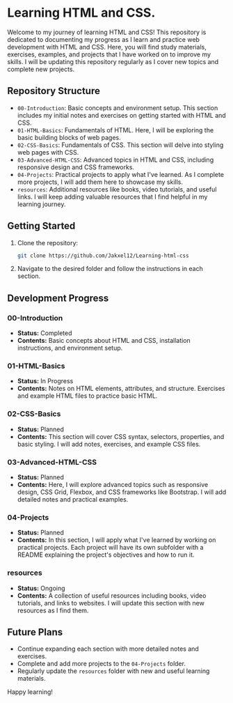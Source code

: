 # Learning HTML and CSS.

Welcome to my journey of learning HTML and CSS! This repository is dedicated to documenting my progress as I learn and practice web development with HTML and CSS. Here, you will find study materials, exercises, examples, and projects that I have worked on to improve my skills. I will be updating this repository regularly as I cover new topics and complete new projects.

## Repository Structure

- `00-Introduction`: Basic concepts and environment setup. This section includes my initial notes and exercises on getting started with HTML and CSS.
- `01-HTML-Basics`: Fundamentals of HTML. Here, I will be exploring the basic building blocks of web pages.
- `02-CSS-Basics`: Fundamentals of CSS. This section will delve into styling web pages with CSS.
- `03-Advanced-HTML-CSS`: Advanced topics in HTML and CSS, including responsive design and CSS frameworks.
- `04-Projects`: Practical projects to apply what I've learned. As I complete more projects, I will add them here to showcase my skills.
- `resources`: Additional resources like books, video tutorials, and useful links. I will keep adding valuable resources that I find helpful in my learning journey.

## Getting Started

1. Clone the repository:
    ```bash
    git clone https://github.com/Jakxel12/Learning-html-css
    ```
2. Navigate to the desired folder and follow the instructions in each section.

## Development Progress

### 00-Introduction
- **Status:** Completed
- **Contents:** Basic concepts about HTML and CSS, installation instructions, and environment setup.

### 01-HTML-Basics
- **Status:** In Progress
- **Contents:** Notes on HTML elements, attributes, and structure. Exercises and example HTML files to practice basic HTML.

### 02-CSS-Basics
- **Status:** Planned
- **Contents:** This section will cover CSS syntax, selectors, properties, and basic styling. I will add notes, exercises, and example CSS files.

### 03-Advanced-HTML-CSS
- **Status:** Planned
- **Contents:** Here, I will explore advanced topics such as responsive design, CSS Grid, Flexbox, and CSS frameworks like Bootstrap. I will add detailed notes and practical examples.

### 04-Projects
- **Status:** Planned
- **Contents:** In this section, I will apply what I've learned by working on practical projects. Each project will have its own subfolder with a README explaining the project's objectives and how to run it.

### resources
- **Status:** Ongoing
- **Contents:** A collection of useful resources including books, video tutorials, and links to websites. I will update this section with new resources as I find them.

## Future Plans

- Continue expanding each section with more detailed notes and exercises.
- Complete and add more projects to the `04-Projects` folder.
- Regularly update the `resources` folder with new and useful learning materials.

Happy learning!
